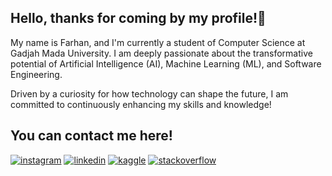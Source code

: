 ## Hello, thanks for coming by my profile!👋
  My name is Farhan, and I'm currently a student of Computer Science at Gadjah Mada University. 
  I am deeply passionate about the transformative potential of Artificial Intelligence (AI), Machine Learning (ML), and Software Engineering. 

  
  Driven by a curiosity for how technology can shape the future, I am committed to continuously enhancing my skills and knowledge!
  
## You can contact me here!
[![instagram](https://img.shields.io/badge/Instagram-E4405F?style=for-the-badge&logo=instagram&logoColor=white)](https://www.instagram.com/farhnnad1/)
[![linkedin](https://img.shields.io/badge/LinkedIn-0077B5?style=for-the-badge&logo=linkedin&logoColor=white)](https://www.linkedin.com/in/farhan-adiwidya-pradana-44181b320/)
[![kaggle](https://img.shields.io/badge/Kaggle-20BEFF?style=for-the-badge&logo=Kaggle&logoColor=white)](https://www.kaggle.com/farhanadiwidyap)
[![stackoverflow](https://img.shields.io/badge/stack%20overflow-FE7A16?logo=stack-overflow&logoColor=white&style=for-the-badge)](https://stackoverflow.com/users/22308018/nephele12)

<!--
**Farscent/Farscent** is a ✨ _special_ ✨ repository because its `README.md` (this file) appears on your GitHub profile.

Here are some ideas to get you started:

- 🔭 I’m currently working on ...
- 🌱 I’m currently learning ...
- 👯 I’m looking to collaborate on ...
- 🤔 I’m looking for help with ...
- 💬 Ask me about ...
- 📫 How to reach me: ...
- 😄 Pronouns: ...
- ⚡ Fun fact: ...
-->
